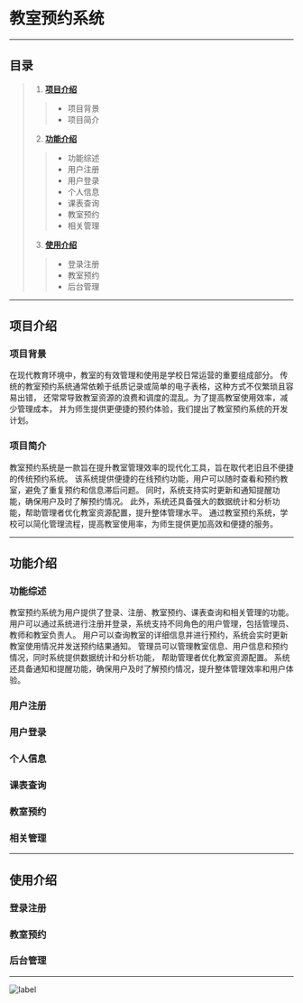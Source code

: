 # 教室预约系统

---

## 目录
> 1. **<a href="#introduce">项目介绍</a>**
>> * 项目背景
>> * 项目简介
> 2. **<a href="#func">功能介绍</a>**
>> * 功能综述
>> * 用户注册
>> * 用户登录
>> * 个人信息
>> * 课表查询
>> * 教室预约
>> * 相关管理
> 3. **<a href= "#use">使用介绍</a>**
>> * 登录注册
>> * 教室预约
>> * 后台管理

---

## <p id="introduce">项目介绍</p>
### 项目背景

在现代教育环境中，教室的有效管理和使用是学校日常运营的重要组成部分。
传统的教室预约系统通常依赖于纸质记录或简单的电子表格，这种方式不仅繁琐且容易出错，
还常常导致教室资源的浪费和调度的混乱。为了提高教室使用效率，减少管理成本，
并为师生提供更便捷的预约体验，我们提出了教室预约系统的开发计划。

### 项目简介

教室预约系统是一款旨在提升教室管理效率的现代化工具，旨在取代老旧且不便捷的传统预约系统。
该系统提供便捷的在线预约功能，用户可以随时查看和预约教室，避免了重复预约和信息滞后问题。
同时，系统支持实时更新和通知提醒功能，确保用户及时了解预约情况。
此外，系统还具备强大的数据统计和分析功能，帮助管理者优化教室资源配置，提升整体管理水平。
通过教室预约系统，学校可以简化管理流程，提高教室使用率，为师生提供更加高效和便捷的服务。

---

## <p id="func">功能介绍</p>
### 功能综述

教室预约系统为用户提供了登录、注册、教室预约、课表查询和相关管理的功能。
用户可以通过系统进行注册并登录，系统支持不同角色的用户管理，包括管理员、教师和教室负责人。
用户可以查询教室的详细信息并进行预约，系统会实时更新教室使用情况并发送预约结果通知。
管理员可以管理教室信息、用户信息和预约情况，同时系统提供数据统计和分析功能， 帮助管理者优化教室资源配置。
系统还具备通知和提醒功能，确保用户及时了解预约情况，提升整体管理效率和用户体验。

### 用户注册
### 用户登录
### 个人信息
### 课表查询
### 教室预约
### 相关管理

---

## <p id="use">使用介绍</p>
### 登录注册
### 教室预约
### 后台管理

---



![label](https://ccec.nefu.edu.cn/images/logodouble.png)
